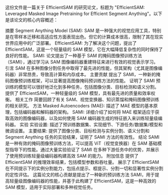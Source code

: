 这份文件是一篇关于 EfficientSAM 的研究论文，标题为 "EfficientSAM: Leveraged Masked Image Pretraining for Efficient Segment Anything"。以下是该论文的核心内容概述：

摘要
Segment Anything Model (SAM): SAM 是一种强大的视觉应用工具，特别是在零样本迁移和高适应性方面表现出色。但它的计算成本很高，限制了其在现实世界应用中的广泛部署。
EfficientSAM: 为了解决这个问题，提出了 EfficientSAM，这是一个轻量级的 SAM 模型，它在大幅降低复杂性的同时保持了良好的性能。
SAMI: 论文提出了一种基于 SAM 的掩码图像预训练方法（SAMI），通过学习从 SAM 图像编码器重建特征来进行有效的视觉表示学习。
引言
SAM 在多种图像分割任务中取得了最先进的性能，但其架构（尤其是图像编码器）非常昂贵，导致高计算和内存成本。
主要贡献
提出了 SAMI，一种新的掩码图像预训练框架，可以显著提高图像掩码预训练方法的性能。
证明了 SAMI 预训练的模型可以很好地泛化到多种任务，包括图像分类、目标检测和语义分割。
提供了 EfficientSAM，一种轻量级的 SAM 模型，具有最先进的质量和效率权衡。
相关工作
简要回顾了有关 SAM、视觉变换器、知识蒸馏和掩码图像预训练的相关研究。
方法
Masked Autoencoders (MAE): 描述了 MAE 模型的基本原理，包括编码器和解码器的架构。
SAMI: 详细介绍了如何将 MAE 框架适应于获取高效的图像编码器，以及如何使用 SAM 编码器生成的特征嵌入来训练轻量级编码器。
实验
实验设置: 描述了预训练数据集、实现细节、下游任务/数据集/模型和微调设置。
主要结果: 提供了图像分类、目标检测与实例分割、语义分割和 Segment Anything 任务的实验结果，证明了 SAMI 方法的有效性。
结论
SAMI 是一种有效的掩码图像预训练方法，可以提高 ViT（视觉变换器）在 SAM 基础模型指导下的性能。通过大量实验验证了 SAMI 在多种下游任务中的优势，并展示了使用预训练轻量级编码器构建高效 SAM 的能力。
附加信息
提供了 EfficientSAM 的推理效率结果，包括模型参数和吞吐量。
展示了 EfficientSAM 在不同提示下的实例分割能力，包括点提示、框提示、分割一切和显著性实例分割的定性评估。
这篇论文的核心贡献是提出了一种新的预训练方法 SAMI，用于提高轻量级图像编码器的性能，并基于此构建了 EfficientSAM，这是一种高效的 SAM 模型，适用于实际部署和多种视觉任务。
